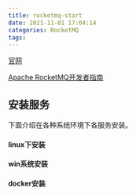 ```yaml
---
title: rocketmq-start
date: 2021-11-01 17:04:14
categories: RocketMQ
tags:
---
```


[官网](http://rocketmq.apache.org/)

[Apache RocketMQ开发者指南](https://github.com/apache/rocketmq/tree/master/docs/cn)


## 安装服务

下面介绍在各种系统环境下各服务安装。

#### linux下安装

#### win系统安装

#### docker安装
